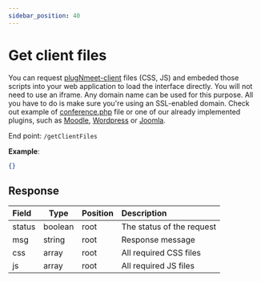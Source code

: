 ```yaml
---
sidebar_position: 40
---
```

# Get client files

You can request [plugNmeet-client](https://github.com/mynaparrot/plugNmeet-client) files (CSS, JS) and embeded those scripts into your web application to load the interface directly. You will not need to use an iframe. Any domain name can be used for this purpose. All you have to do is make sure you're using an SSL-enabled domain. Check out example of [conference.php](https://github.com/mynaparrot/plugNmeet-sdk-php/blob/main/examples/conference.php) file or one of our already implemented plugins, such as [Moodle](https://github.com/mynaparrot/moodle-mod_plugnmeet/blob/main/conference.php), [Wordpress](https://github.com/mynaparrot/plugNmeet-WordPress/blob/main/plugnmeet/public/partials/plugnmeet-public-display-client.php) or [Joomla](https://github.com/mynaparrot/plugNmeet-Joomla/blob/main/site/tmpl/room/conference.php).

End point: `/getClientFiles`

**Example**:

```json
{}
```

## Response


| Field         | Type                  | Position | Description               |
| :-------------- | ----------------------- | ---------- | :-------------------------- |
| status        | boolean               | root     | The status of the request |
| msg           | string                | root     | Response message          |
| css | array | root     |          All required CSS files                 |
| js | array | root     |         All required JS files                  |

